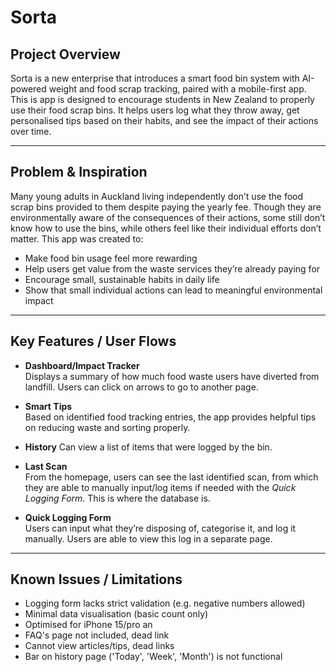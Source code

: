 # Sorta

## Project Overview

Sorta is a new enterprise that introduces a smart food bin system with AI-powered weight and food scrap tracking, paired with a mobile-first app. This is app is designed to encourage students in New Zealand to properly use their food scrap bins.  It helps users log what they throw away, get personalised tips based on their habits, and see the impact of their actions over time.

---

## Problem & Inspiration

Many young adults in Auckland living independently don’t use the food scrap bins provided to them despite paying the yearly fee. Though they are environmentally aware of the consequences of their actions, some still don’t know how to use the bins, while others feel like their individual efforts don’t matter. This app was created to:

- Make food bin usage feel more rewarding
- Help users get value from the waste services they’re already paying for
- Encourage small, sustainable habits in daily life
- Show that small individual actions can lead to meaningful environmental impact

---

## Key Features / User Flows

- **Dashboard/Impact Tracker**  
  Displays a summary of how much food waste users have diverted from landfill. Users can click on arrows to go to another page.

- **Smart Tips**  
  Based on identified food tracking entries, the app provides helpful tips on reducing waste and sorting properly.

- **History**
  Can view a list of items that were logged by the bin.

- **Last Scan**  
  From the homepage, users can see the last identified scan, from which they are able to manually input/log items if needed with the *Quick Logging Form*. This is where the database is.

- **Quick Logging Form**  
  Users can input what they’re disposing of, categorise it, and log it manually. Users are able to view this log in a separate page.

---

## Known Issues / Limitations

- Logging form lacks strict validation (e.g. negative numbers allowed)  
- Minimal data visualisation (basic count only)  
- Optimised for iPhone 15/pro an
- FAQ's page not included, dead link
- Cannot view articles/tips, dead links
- Bar on history page ('Today', 'Week', 'Month') is not functional
